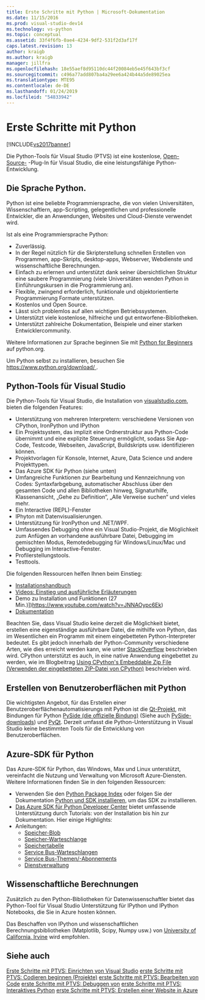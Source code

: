 ```yaml
---
title: Erste Schritte mit Python | Microsoft-Dokumentation
ms.date: 11/15/2016
ms.prod: visual-studio-dev14
ms.technology: vs-python
ms.topic: conceptual
ms.assetid: 33f4f6fb-0ae4-4234-9df2-531f2d3af17f
caps.latest.revision: 13
author: kraigb
ms.author: kraigb
manager: jillfra
ms.openlocfilehash: 18e55aef8d95110dc44f20084eb5e45f643bf3cf
ms.sourcegitcommit: c496a77add807ba4a29ee6a424b44a5de89025ea
ms.translationtype: MTE95
ms.contentlocale: de-DE
ms.lasthandoff: 01/24/2019
ms.locfileid: "54833942"
---
```

# <a name="getting-started-with-python"></a>Erste Schritte mit Python
[!INCLUDE[vs2017banner](../includes/vs2017banner.md)]

Die Python-Tools für Visual Studio (PTVS) ist eine kostenlose, [Open-Source-](https://github.com/Microsoft/ptvs) -Plug-In für Visual Studio, die eine leistungsfähige Python-Entwicklung.  
  
## <a name="python-the-language"></a>Die Sprache Python.
  
Python ist eine beliebte Programmiersprache, die von vielen Universitäten, Wissenschaftlern, app-Scripting, gelegentlichen und professionelle Entwickler, die an Anwendungen, Websites und Cloud-Dienste verwendet wird.

Ist als eine Programmiersprache Python:
  
- Zuverlässig.
- In der Regel nützlich für die Skripterstellung schnellen Erstellen von Programmen, app-Skripts, desktop-apps, Webserver, Webdienste und wissenschaftliche Berechnungen.
- Einfach zu erlernen und unterstützt dank seiner übersichtlichen Struktur eine saubere Programmierung (viele Universitäten wenden Python in Einführungskursen in die Programmierung an).
- Flexible, zwingend erforderlich, funktionale und objektorientierte Programmierung Formate unterstützen.
- Kostenlos und Open Source.
- Lässt sich problemlos auf allen wichtigen Betriebssystemen.  
- Unterstützt viele kostenlose, hilfreiche und gut entworfene-Bibliotheken.  
- Unterstützt zahlreiche Dokumentation, Beispiele und einer starken Entwicklercommunity.  

Weitere Informationen zur Sprache beginnen Sie mit [Python for Beginners](https://www.python.org/about/gettingstarted/) auf python.org.

Um Python selbst zu installieren, besuchen Sie [ https://www.python.org/download/ ](https://www.python.org/download/).
 
  
## <a name="python-tools-for-visual-studio"></a>Python-Tools für Visual Studio
  
Die Python-Tools für Visual Studio, die Installation von [visualstudio.com](https://www.visualstudio.com/explore/python-vs), bieten die folgenden Features:  
  
- Unterstützung von mehreren Interpretern: verschiedene Versionen von CPython, IronPython und IPython  
- Ein Projektsystem, das implizit eine Ordnerstruktur aus Python-Code übernimmt und eine explizite Steuerung ermöglicht, sodass Sie App-Code, Testcode, Webseiten, JavaScript, Buildskripts usw. identifizieren können.  
- Projektvorlagen für Konsole, Internet, Azure, Data Science und andere Projekttypen.    
- Das Azure SDK für Python (siehe unten)    
- Umfangreiche Funktionen zur Bearbeitung und Kennzeichnung von Codes: Syntaxfarbgebung, automatischer Abschluss über den gesamten Code und allen Bibliotheken hinweg, Signaturhilfe, Klassenansicht, „Gehe zu Definition“, „Alle Verweise suchen“ und vieles mehr.    
- Ein Interactive (REPL)-Fenster
- IPhyton mit Datenvisualisierungen.
- Unterstützung für IronPython und .NET/WPF.    
- Umfassendes Debugging ohne ein Visual Studio-Projekt, die Möglichkeit zum Anfügen an vorhandene ausführbare Datei, Debugging im gemischten Modus, Remotedebugging für Windows/Linux/Mac und Debugging im Interactive-Fenster.   
- Profilerstellungstools.  
- Testtools.  
  
Die folgenden Ressourcen helfen Ihnen beim Einstieg:

- [Installationshandbuch](https://github.com/Microsoft/PTVS/wiki/PTVS-Installation)    
- [Videos: Einstieg und ausführliche Erläuterungen](https://www.youtube.com/playlist?list=PLReL099Y5nRdLgGAdrb_YeTdEnd23s6Ff)  
- Demo zu Installation und Funktionen (27 Min.)])https://www.youtube.com/watch?v=JNNAOypc6Ek)  
- [Dokumentation](https://github.com/Microsoft/PTVS/wiki)  


Beachten Sie, dass Visual Studio keine derzeit die Möglichkeit bietet, erstellen eine eigenständige ausführbare Datei, die mithilfe von Python, das im Wesentlichen ein Programm mit einem eingebetteten Python-Interpreter bedeutet. Es gibt jedoch innerhalb der Python-Community verschiedene Arten, wie dies erreicht werden kann, wie unter [StackOverflow](http://stackoverflow.com/questions/5458048/how-to-make-a-python-script-standalone-executable-to-run-without-any-dependency) beschrieben wird. CPython unterstützt es auch, in eine native Anwendung eingebettet zu werden, wie im Blogbeitrag [Using CPython's Embeddable Zip File (Verwenden der eingebetteten ZIP-Datei von CPython)](https://blogs.msdn.microsoft.com/pythonengineering/2016/04/26/cpython-embeddable-zip-file/) beschrieben wird.
  
## <a name="building-ui-with-python"></a>Erstellen von Benutzeroberflächen mit Python  

Die wichtigsten Angebot, für das Erstellen einer Benutzeroberflächenautomatisierungs mit Python ist die [Qt-Projekt](https://www.qt.io/qt-for-application-development/), mit Bindungen für Python [PySide (die offizielle Bindung)](http://wiki.qt.io/PySide) (Siehe auch [PySide-downloads](https://download.qt.io/official_releases/pyside/.)) und [PyQt](https://wiki.python.org/moin/PyQt). Derzeit umfasst die Python-Unterstützung in Visual Studio keine bestimmten Tools für die Entwicklung von Benutzeroberflächen.

## <a name="azure-sdk-for-python"></a>Azure-SDK für Python
  
Das Azure-SDK für Python, das Windows, Max und Linux unterstützt, vereinfacht die Nutzung und Verwaltung von Microsoft Azure-Diensten. Weitere Informationen finden Sie in den folgenden Ressourcen: 

- Verwenden Sie den [Python Package Index](https://pypi.python.org/pypi/azure) oder folgen Sie der Dokumentation [Python und SDK installieren](https://azure.microsoft.com/documentation/articles/python-how-to-install/), um das SDK zu installieren. 
- [Das Azure SDK für Python Developer Center](https://azure.microsoft.com/develop/python/) bietet umfassende Unterstützung durch Tutorials: von der Installation bis hin zur Dokumentation.  Hier einige Highlights:  
- Anleitungen:
  - [Speicher-Blob](https://azure.microsoft.com/develop/python/how-to-guides/blob-service/)  
  - [Speicher-Warteschlange](https://azure.microsoft.com/develop/python/how-to-guides/queue-service/)  
  - [Speichertabelle](https://azure.microsoft.com/develop/python/how-to-guides/table-service/)  
  - [Service Bus-Warteschlangen](https://azure.microsoft.com/develop/python/how-to-guides/service-bus-queues/)
  - [Service Bus-Themen/-Abonnements](https://azure.microsoft.com/develop/python/how-to-guides/service-bus-topics/) 
  - [Dienstverwaltung](https://azure.microsoft.com/develop/python/how-to-guides/service-management/)  

## <a name="scientific-computing"></a>Wissenschaftliche Berechnungen

Zusätzlich zu den Python-Bibliotheken für Datenwissenschaftler bietet das Python-Tool für Visual Studio Unterstützung für IPython und IPython Notebooks, die Sie in Azure hosten können.

Das Beschaffen von IPython und wissenschaftlichen Berechnungsbibliotheken (Matplotlib, Scipy, Numpy usw.) von [University of California, Irvine](http://www.lfd.uci.edu/~gohlke/pythonlibs/#scipy-stack) wird empfohlen.  
  
## <a name="see-also"></a>Siehe auch  

[Erste Schritte mit PTVS: Einrichten von Visual Studio](../python/getting-started-with-ptvs-setting-up-visual-studio.md)
[erste Schritte mit PTVS: Codieren beginnen (Projekte)](../python/getting-started-with-ptvs-start-coding-projects.md)
[erste Schritte mit PTVS: Bearbeiten von Code](../python/getting-started-with-ptvs-editing-code.md)
[erste Schritte mit PTVS: Debuggen von](../python/getting-started-with-ptvs-debugging.md)
[erste Schritte mit PTVS: Interaktives Python](../python/getting-started-with-ptvs-interactive-python.md)
[erste Schritte mit PTVS: Erstellen einer Website in Azure](../python/getting-started-with-ptvs-building-a-website-in-azure.md)
